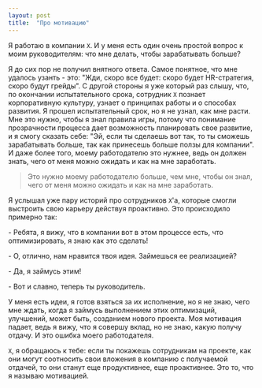 ```yaml
---
layout: post
title:  "Про мотивацию"
---
```


Я работаю в компании `X`. И у меня есть один 
очень простой вопрос к моим руководителям: что мне делать, 
чтобы зарабатывать больше?

Я до сих пор не получил внятного ответа. Самое понятное, что 
мне удалось узанть - это: "Жди, скоро все будет: скоро будет 
HR-стратегия, скоро будут грейды". С другой стороны я уже который раз 
слышу, что, по окончании испытательного срока, сотрудник `X` 
познает корпоративную культуру, узнает о принципах работы и о
способах развития. Я прошел испытательный срок, но я не узнал, как мне 
расти. Мне это нужно, чтобы я знал правила игры, потому 
что понимание прозрачности процесса дает возможность планировать 
свое развитие, и я смогу сказать себе: "Эй, если ты сделаешь вот так,
то ты сможешь зарабатывать больше, так как принесешь больше ползы для 
компании". И даже более того, моему работодателю это нужнее, ведь он
должен знать, чего от меня можно ожидать и как на мне заработать.

> Это нужно моему работодателю больше, чем мне, чтобы он знал, чего от 
меня можно ожидать и как на мне заработать.

Я услышал уже пару историй про сотрудников `X`'а, которые смогли выстроить 
свою карьеру действуя проактивно. Это происходило примерно так:

\- Ребята, я вижу, что в компании вот в этом процессе есть, что 
оптимизировать, я знаю как это сделать!

\- О, отлично, нам нравится твоя идея. Займешься ее реализацией?

\- Да, я займусь этим!

\- Вот и славно, теперь ты руководитель.

У меня есть идеи, я готов взяться за их исполнение, но я не знаю, чего мне 
ждать, когда я займусь выполнением этих оптимизаций, улучшений, может 
быть, созданием нового проекта. Моя мотивация падает, ведь я вижу, что
я совершу вклад, но не знаю, какую получу отдачу. И это ошибка моего 
работодателя. 

`X`, я обращаюсь к тебе: если ты покажешь сотрудникам на проекте, как они 
могут соотносить свои вложения в компанию с получаемой отдачей, то они 
станут еще продуктивнее, еще проактивнее. Это то, что я называю мотивацией.
